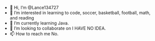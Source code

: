 - 👋 Hi, I’m @Lance134727
- 👀 I’m interested in learning to code, soccer, basketball, football, math, and reading
- 🌱 I’m currently learning Java.
- 💞️ I’m looking to collaborate on I HAVE NO IDEA.
- 📫 How to reach me No.

<!---
Lance134727/Lance134727 is a ✨ special ✨ repository because its `README.md` (this file) appears on your GitHub profile.
You can click the Preview link to take a look at your changes.
--->
